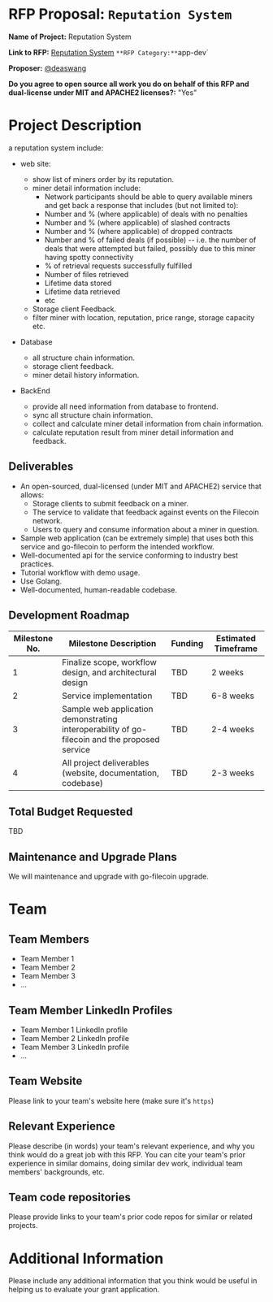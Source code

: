# RFP Proposal: `Reputation System`

**Name of Project:** Reputation System

**Link to RFP:** [Reputation System](https://github.com/filecoin-project/devgrants/blob/master/rfps/rfp-reputation-system.md)
`
**RFP Category:** `app-dev`

**Proposer:** [@deaswang](https://github.com/deaswang)

**Do you agree to open source all work you do on behalf of this RFP and dual-license under MIT and APACHE2 licenses?:** "Yes"

# Project Description

a reputation system include:

- web site:
  - show list of miners order by its reputation.
  - miner detail information include:
    - Network participants should be able to query available miners and get back a response that includes (but not limited to): 
    - Number and % (where applicable) of deals with no penalties
    - Number and % (where applicable) of slashed contracts
    - Number and % (where applicable) of dropped contracts
    - Number and % of failed deals (if possible) -- i.e. the number of deals that were attempted but failed, possibly due to this miner having spotty connectivity
    - % of retrieval requests successfully fulfilled
    - Number of files retrieved
    - Lifetime data stored
    - Lifetime data retrieved
    - etc
  - Storage client Feedback.
  - filter miner with location, reputation, price range, storage capacity etc.

- Database
  - all structure chain information.
  - storage client feedback.
  - miner detail history information.

- BackEnd
  - provide all need information from database to frontend.
  - sync all structure chain information.
  - collect and calculate miner detail information from chain information.
  - calculate reputation result from miner detail information and feedback.

## Deliverables

- An open-sourced, dual-licensed (under MIT and APACHE2) service that allows:
  - Storage clients to submit feedback on a miner.
  - The service to validate that feedback against events on the Filecoin network.
  - Users to query and consume information about a miner in question.
- Sample web application (can be extremely simple) that uses both this service and go-filecoin to perform the intended workflow.
- Well-documented api for the service conforming to industry best practices. 
- Tutorial workflow with demo usage. 
- Use Golang.
- Well-documented, human-readable codebase.

## Development Roadmap

| Milestone No. | Milestone Description | Funding | Estimated Timeframe |
| --- | --- | --- | --- |
| 1 | Finalize scope, workflow design, and architectural design | TBD | 2 weeks |
| 2 | Service implementation | TBD | 6-8 weeks |
| 3 | Sample web application demonstrating interoperability of go-filecoin and the proposed service | TBD | 2-4 weeks |
| 4 | All project deliverables (website, documentation, codebase) | TBD | 2-3 weeks |

## Total Budget Requested

TBD

## Maintenance and Upgrade Plans

We will maintenance and upgrade with go-filecoin upgrade.

# Team

## Team Members

- Team Member 1
- Team Member 2
- Team Member 3
- ...

## Team Member LinkedIn Profiles

- Team Member 1 LinkedIn profile
- Team Member 2 LinkedIn profile
- Team Member 3 LinkedIn profile
- ...

## Team Website

Please link to your team's website here (make sure it's `https`)

## Relevant Experience

Please describe (in words) your team's relevant experience, and why you think would do a great job with this RFP. You can cite your team's prior experience in similar domains, doing similar dev work, individual team members' backgrounds, etc.

## Team code repositories

Please provide links to your team's prior code repos for similar or related projects.

# Additional Information

Please include any additional information that you think would be useful in helping us to evaluate your grant application.